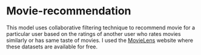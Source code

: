 # Movie-recommendation

This model uses collaborative filtering technique to recommend movie for a particular user based on the ratings of another user who rates movies similarly or has same taste of movies. I used the [MovieLens](https://grouplens.org/datasets/movielens/) website where these datasets are available for free.
